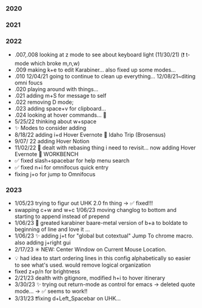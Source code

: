 ### 2020
### 2021
### 2022
- .007,.008 looking at z mode to see about keyboard light (11/30/21) (❗ t-mode which broke m,n,w)
- .009 making k+e to edit Karabiner... also fixed up some modes...
- .010 12/04/21 going to continue to clean up everything... 12/08/21~diting omni foucs
- .020 playing around with things...
- .021 adding m+S for message to self
- .022 removing D mode;
- .023 adding space+v for clipboard...
- .024 looking at hover commands... 🚫
- 5/25/22 thinking about w+space
- ✨ Modes to consider adding
- 8/18/22 adding i+d Hover Evernote  🥔 Idaho Trip (Brosensus)
- 9/07/ 22 adding Hover Notion
- 11/02/22  💢 dealt with rebasing thing i need to revisit... now adding Hover Evernote 🧰 WORKBENCH
- ✅  fixed slash+spacebar for help menu search
- ✅  fixed n+i for omnifocus quick entry
- fixing j+o for jump to Omnifocus

### 2023
- 1/05/23 trying to figur out UHK 2.0 fn thing -> ✅ fixed!!!
- swapping c+w and w+c 1/06/23 moving changlog to bottom and starting to append instead of prepend
 - 1/06/23 🔰 greated karabiner baare-metal version of b+a to boldate to beginning of line and love it ...
 - 1/06/23 ✨ adding j+t for "global but cotextual" Jump To chrome macro. also adding j+right gui
- 2/17/23 ✳️ NEW: Center Window on Current Mouse Location.
- 💡 had idea to start ordering lines in this config alphabetically so easier to see what's used. would remove logical organization
- fixed z+p/n for brightness
- 2/21/23 dealth with gitignore, modified h+i to hover itinerary
- 3/30/23 ✨ trying out return-mode as control for emacs -> deleted quote mode... -> ✅ seems to work!!
- 3/31/23 ❗fixing  d+Left_Spacebar on UHK...
